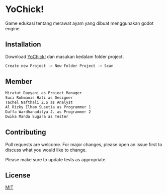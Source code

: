 # YoChick!

Game edukasi tentang merawat ayam yang dibuat menggunakan godot engine.

## Installation

Download [YoChick!](https://github.com/daffawrdhn/YoChick-) dan masukan kedalam folder project.

```bash
Create new Project -> New Folder Project -> Scan
```

## Member

```bash
Miratut Dayyani as Project Manager
Suci Rohmanis Hati as Designer
Tachel Nafthali Z.S as Analyst
Al Rizky Ilham Susetia as Programmer 1
Daffa Wardhanaditya J. as Programmer 2
Dwika Manda Sugara as Tester

```

## Contributing
Pull requests are welcome. For major changes, please open an issue first to discuss what you would like to change.

Please make sure to update tests as appropriate.

## License
[MIT](https://choosealicense.com/licenses/mit/)
